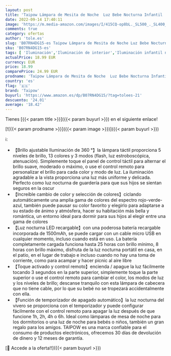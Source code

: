 ```yaml
---
layout: post
title: 'Taipow Lámpara de Mesita de Noche  Luz Bebe Nocturna Infantil  Lamparas Colores Regulable LED  Luze USB Bateria Recargable sin Cable  Control Remoto y Tactil  para Dormitorio  Niños  Habitación'
date: 2022-09-14 17:40:11
image: 'https://m.media-amazon.com/images/I/415CQ-op8bL._SL500_._SL400_.jpg'
comments: true
category: ofertas
author: 'tole.es'
slug: 'B07RN4DG15-es Taipow Lámpara de Mesita de Noche Luz Bebe Nocturna...'
sku: 'B07RN4DG15-es'
tags: [ 'Iluminación','Iluminación de interior','Iluminación infantil nocturna','Lámparas e iluminación infantil','bebe','taipow','🇪🇸', ]
actualPrice: 18.99 EUR
currency: EUR
price: 18.99
comparePrice: 24.99 EUR
prodname: 'Taipow Lámpara de Mesita de Noche  Luz Bebe Nocturna Infantil  Lamparas Colores Regulable LED  Luze USB Bateria Recargable sin Cable  Control Remoto y Tactil  para Dormitorio  Niños  Habitación'
country: 'es'
flag: '🇪🇸'
brand: 'Taipow'
buyurl: 'https://www.amazon.es/dp/B07RN4DG15/?tag=tolees-21'
descuento: '24.01'
average: '18.42'
---
```


Tienes [{{< param title >}}]({{< param buyurl >}}) en el siguiente enlace!

[![{{< param prodname >}}]({{< param image >}})]({{< param buyurl >}})

ℹ️:

- 【Brillo ajustable Iluminación de 360 °】la lámpara táctil proporciona 5 niveles de brillo, 13 colores y 3 modos (flash, luz estroboscópica, atenuación). Simplemente toque el panel de control táctil para alternar el brillo suave, moderado o máximo, o use el control remoto para personalizar el brillo para cada color y modo de luz. La iluminación agradable a la vista proporciona una luz más uniforme y delicada. Perfecto como luz nocturna de guardería para que sus hijos se sientan seguros en la oscur
- 【Increíble cambio de color y selección de colores】ciclando automáticamente una amplia gama de colores del espectro rojo-verde-azul, también puede pausar su color favorito y elegirlo para adaptarse a su estado de ánimo y atmósfera, hacer su habitación más bella y romántica, un entorno ideal para dormir para sus hijos al elegir entre una gama de colores
- 【Luz nocturna LED recargable】con una poderosa batería recargable incorporada de 1500mAh, se puede cargar con un cable micro USB en cualquier momento, incluso cuando está en uso. La batería completamente cargada funciona hasta 25 horas con brillo mínimo, 8 horas con brillo máximo, disfruta de la luz nocturna portátil en casa, en el patio, en el lugar de trabajo e incluso cuando no hay una toma de corriente, como para acampar y hacer picnic al aire libre
- 【Toque activado y control remoto】encienda / apague la luz fácilmente tocando 3 segundos en la parte superior, simplemente toque la parte superior o use el control remoto para cambiar el color, los modos de luz y los niveles de brillo; descanse tranquilo con esta lámpara de cabecera que no tiene cable, por lo que su bebé no se tropezará accidentalmente con ella.
- 【Función de temporizador de apagado automático】la luz nocturna del vivero se proporciona con el temporizador y puede configurar fácilmente con el control remoto para apagar la luz después de que funcione 1h, 2h, 4h o 6h. Ideal como lámparas de mesa de noche para los dormitorios o una luz de noche para bebés o niños, también un gran regalo para los amigos. TAIPOW es una marca confiable para el consumo de productos electrónicos, ofrecemos 30 días de devolución de dinero y 12 meses de garantía.

[🛒 Accede a la oferta!!]({{< param buyurl >}})

